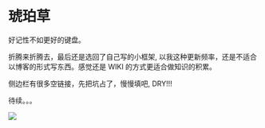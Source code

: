 # 琥珀草

好记性不如更好的键盘。

折腾来折腾去，最后还是选回了自己写的小框架, 以我这种更新频率，还是不适合以博客的形式写东西。感觉还是 WIKI 的方式更适合做知识的积累。

侧边栏有很多空链接，先把坑占了，慢慢填吧, DRY!!!

待续。。。

![](http://pbdm.qiniudn.com/1852315.jpg)
